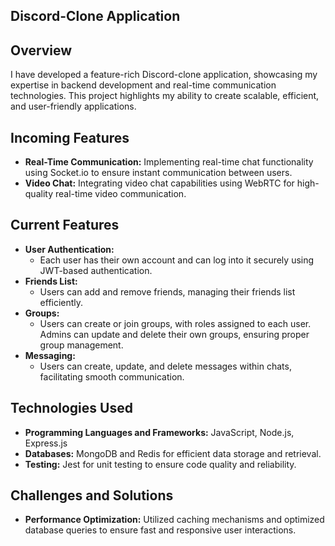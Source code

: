
## Discord-Clone Application

## Overview
I have developed a feature-rich Discord-clone application, showcasing my expertise in backend development and real-time communication technologies. This project highlights my ability to create scalable, efficient, and user-friendly applications.

## Incoming Features
- **Real-Time Communication:** Implementing real-time chat functionality using Socket.io to ensure instant communication between users.
- **Video Chat:** Integrating video chat capabilities using WebRTC for high-quality real-time video communication.

## Current Features
- **User Authentication:**
  - Each user has their own account and can log into it securely using JWT-based authentication.
- **Friends List:**
  - Users can add and remove friends, managing their friends list efficiently.
- **Groups:**
  - Users can create or join groups, with roles assigned to each user. Admins can update and delete their own groups, ensuring proper group management.
- **Messaging:**
  - Users can create, update, and delete messages within chats, facilitating smooth communication.

## Technologies Used
- **Programming Languages and Frameworks:** JavaScript, Node.js, Express.js
- **Databases:** MongoDB and Redis for efficient data storage and retrieval.
- **Testing:** Jest for unit testing to ensure code quality and reliability.

## Challenges and Solutions
- **Performance Optimization:** Utilized caching mechanisms and optimized database queries to ensure fast and responsive user interactions.

